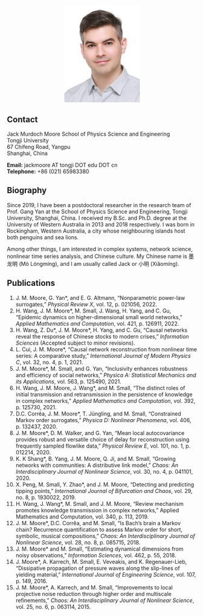 <div style="text-align: center"><img src="jack-2021-12-02.jpg" alt="Jack Murdoch Moore" width="200" /></div>

## Contact
Jack Murdoch Moore
School of Physics Science and Engineering  
Tongji University  
67 Chifeng Road, Yangpu  
Shanghai, China

**Email:** jackmoore AT tongji DOT edu DOT cn  
**Telephone:**  +86 (021) 65983380  

## Biography
Since 2019, I have been a postdoctoral researcher in the research team of Prof. Gang Yan at the School of Physics Science and Engineering, Tongji University, Shanghai, China. I received my B.Sc. and Ph.D. degree at the University of Western Australia in 2013 and 2018 respectively. I was born in Rockingham, Western Australia, a city whose neighbouring islands host both penguins and sea lions.

Among other things, I am interested in complex systems, network science, nonlinear time series analysis, and Chinese culture. My Chinese name is 墨龙明 (Mò Lóngmíng), and I am usually called Jack or 小明 (Xiǎomíng).

## Publications

1. J. M. Moore, G. Yan*, and E. G. Altmann, “Nonparametric power-law surrogates,” _Physical Review X_, vol. 12, p. 021056, 2022.
1. H. Wang, J. M. Moore*, M. Small, J. Wang, H. Yang, and C. Gu, “Epidemic dynamics on higher-dimensional small world networks,” *Applied Mathematics and Computation*, vol. 421, p. 126911, 2022.
1. H. Wang, Z. Du*, J. M. Moore*, H. Yang, and C. Gu, “Causal networks reveal the response of Chinese stocks to modern crises,” *Information Sciences* (Accepted subject to minor revisions).
1. L. Cui, J. M. Moore\*, “Causal network reconstruction from nonlinear time series: A comparative study,” *International Journal of Modern Physics C*, vol. 32, no. 4, p. 1, 2021.
1. J. M. Moore\*, M. Small, and G. Yan, “Inclusivity enhances robustness and efficiency of social networks,” *Physica A: Statistical Mechanics and its Applications*, vol. 563, p. 125490, 2021.
1. H. Wang, J. M. Moore, J. Wang\*, and M. Small, “The distinct roles of initial transmission and retransmission in the persistence of knowledge in complex networks,” *Applied Mathematics and Computation*, vol. 392, p. 125730, 2021.
1. D.C. Corrêa, J. M. Moore\*, T. Jüngling, and M. Small, “Constrained Markov order surrogates,” *Physica D: Nonlinear Phenomena*, vol. 406, p. 132437, 2020.
1. J. M. Moore\*, D. M. Walker, and G. Yan, “Mean local autocovariance provides robust and versatile choice of delay for reconstruction using frequently sampled flowlike data,” *Physical Review E*, vol. 101, no. 1, p. 012214, 2020.
1. K. K Shang\*, B. Yang, J. M. Moore, Q. Ji, and M. Small, “Growing networks with communities: A distributive link model,” *Chaos: An Interdisciplinary Journal of Nonlinear Science*, vol. 30, no. 4, p. 041101, 2020.
1. X. Peng, M. Small, Y. Zhao\*, and J. M. Moore, “Detecting and predicting tipping points,” *International Journal of Bifurcation and Chaos*, vol. 29, no. 8, p. 1930022, 2019.
1. H. Wang, J. Wang\*, M. Small, and J. M. Moore, “Review mechanism promotes knowledge transmission in complex networks,” Applied Mathematics and Computation, vol. 340, p. 113, 2019.
1. J. M. Moore\*, D.C. Corrêa, and M. Small, “Is Bach’s brain a Markov chain? Recurrence quantification to assess Markov order for short, symbolic, musical compositions,” *Chaos: An Interdisciplinary Journal of Nonlinear Science*, vol. 28, no. 8, p. 085715, 2018.
1. J. M. Moore\* and M. Small, “Estimating dynamical dimensions from noisy observations,” *Information Sciences*, vol. 462, p. 55, 2018.
1. J. Moore\*, A. Karrech, M. Small, E. Veveakis, and K. Regenauer-Lieb, “Dissipative propagation of pressure waves along the slip-lines of yielding material,” *International Journal of Engineering Science*, vol. 107, p. 149, 2016.
1. J. M. Moore\*, A. Karrech, and M. Small, “Improvements to local projective noise reduction through higher order and multiscale refinements,” *Chaos: An Interdisciplinary Journal of Nonlinear Science*, vol. 25, no. 6, p. 063114, 2015.
